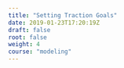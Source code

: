 ```yaml
---
title: "Setting Traction Goals"
date: 2019-01-23T17:20:19Z
draft: false
root: false
weight: 4
course: "modeling"
---
```


